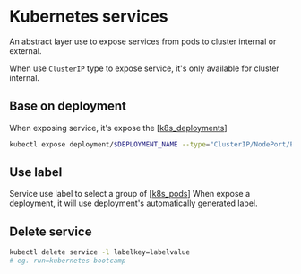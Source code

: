 # Kubernetes services

An abstract layer use to expose services from pods to cluster internal or external.

When use `ClusterIP` type to expose service, it's only available for cluster internal.

## Base on deployment

When exposing service, it's expose the [[k8s_deployments]]

```sh
kubectl expose deployment/$DEPLOYMENT_NAME --type="ClusterIP/NodePort/ExternalName..."
```

## Use label

Service use label to select a group of [[k8s_pods]]
When expose a deployment, it will use deployment's automatically generated label.

## Delete service

```sh
kubectl delete service -l labelkey=labelvalue
# eg. run=kubernetes-bootcamp
```

[//begin]: # "Autogenerated link references for markdown compatibility"
[k8s_deployments]: k8s_deployments "Kubernetes deployments"
[k8s_pods]: k8s_pods "Kubernetes Pods"
[//end]: # "Autogenerated link references"